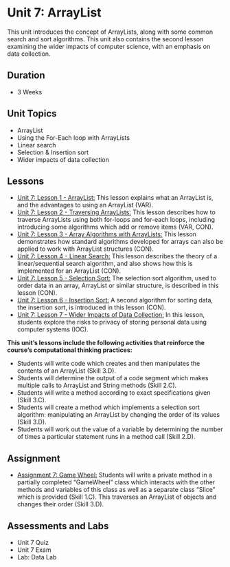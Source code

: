 # Unit 7: ArrayList
This unit introduces the concept of ArrayLists, along with some common search and sort algorithms. This unit also contains the second lesson examining the wider impacts of computer science, with an emphasis on data collection.

## Duration
* 3 Weeks

## Unit Topics
* ArrayList
* Using the For-Each loop with ArrayLists
* Linear search
* Selection & Insertion sort
* Wider impacts of data collection

## Lessons
* [Unit 7: Lesson 1 - ArrayList:](https://github.com/mapoztate/apcsa2020/tree/master/unit7/lesson1) This lesson explains what an ArrayList is, and the advantages to using an ArrayList (VAR).
* [Unit 7: Lesson 2 - Traversing ArrayLists:](https://github.com/mapoztate/apcsa2020/tree/master/unit7/lesson2) This lesson describes how to traverse ArrayLists using both for-loops and for-each loops, including introducing some algorithms which add or remove items (VAR, CON).
* [Unit 7: Lesson 3 - Array Algorithms with ArrayLists:](https://github.com/mapoztate/apcsa2020/tree/master/unit7/lesson3) This lesson demonstrates how standard algorithms developed for arrays can also be applied to work with ArrayList structures (CON).
* [Unit 7: Lesson 4 - Linear Search:](https://github.com/mapoztate/apcsa2020/tree/master/unit7/lesson4) This lesson describes the theory of a linear/sequential search algorithm, and also shows how this is implemented for an ArrayList (CON).
* [Unit 7: Lesson 5 - Selection Sort:](https://github.com/mapoztate/apcsa2020/tree/master/unit7/lesson5) The selection sort algorithm, used to order data in an array, ArrayList or similar structure, is described in this lesson (CON).
* [Unit 7: Lesson 6 - Insertion Sort:](https://github.com/mapoztate/apcsa2020/tree/master/unit7/lesson6) A second algorithm for sorting data, the insertion sort, is introduced in this lesson (CON).
* [Unit 7: Lesson 7 - Wider Impacts of Data Collection:](https://github.com/mapoztate/apcsa2020/tree/master/unit7/lesson7) In this lesson, students explore the risks to privacy of storing personal data using computer systems (IOC).

**This unit’s lessons include the following activities that reinforce the course’s computational thinking practices:**
* Students will write code which creates and then manipulates the contents of an ArrayList (Skill 3.D).
* Students will determine the output of a code segment which makes multiple calls to ArrayList and String methods (Skill 2.C).
* Students will write a method according to exact specifications given (Skill 3.C).
* Students will create a method which implements a selection sort algorithm: manipulating an ArrayList by changing the order of its values (Skill 3.D).
* Students will work out the value of a variable by determining the number of times a particular statement runs in a method call (Skill 2.D).

## Assignment
* [Assignment 7: Game Wheel:](https://github.com/mapoztate/apcsa2020/tree/master/unit7/U7_Assignment) Students will write a private method in a partially completed “GameWheel” class which interacts with the other methods and variables of this class as well as a separate class “Slice” which is provided (Skill 1.C). This traverses an ArrayList of objects and changes their order (Skill 3.D).

## Assessments and Labs
* Unit 7 Quiz
* Unit 7 Exam
* Lab: Data Lab
